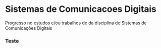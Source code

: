 #  Sistemas de Comunicacoes Digitais
Progresso no estudos e/ou trabalhos de da disciplina de Sistemas de Comunicações Digitais

### Teste
